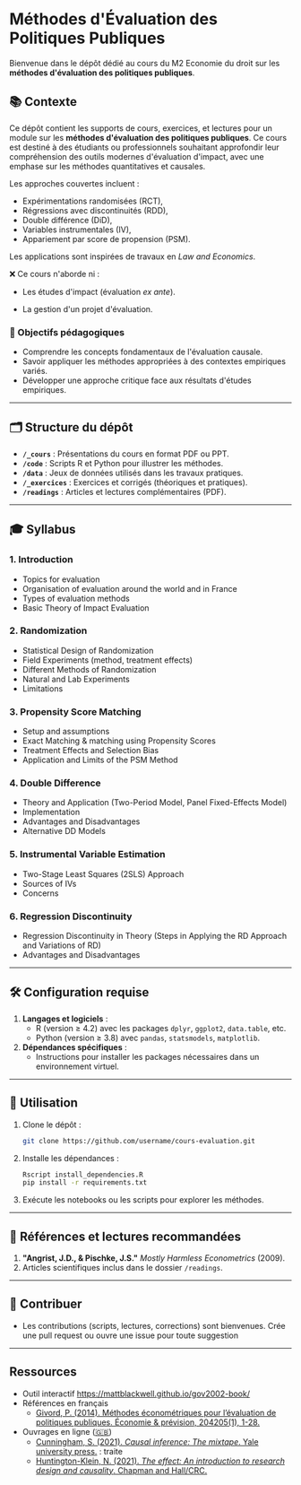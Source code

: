 # Méthodes d'Évaluation des Politiques Publiques

Bienvenue dans le dépôt dédié au cours du M2 Economie du droit sur les **méthodes d'évaluation des politiques publiques**.

## 📚 Contexte

Ce dépôt contient les supports de cours, exercices, et lectures pour un module sur les **méthodes d'évaluation des politiques publiques**. Ce cours est destiné à des étudiants ou professionnels souhaitant approfondir leur compréhension des outils modernes d'évaluation d'impact, avec une emphase sur les méthodes quantitatives et causales.

Les approches couvertes incluent :

-   Expérimentations randomisées (RCT),
-   Régressions avec discontinuités (RDD),
-   Double différence (DiD),
-   Variables instrumentales (IV),
-   Appariement par score de propension (PSM).

Les applications sont inspirées de travaux en *Law and Economics*.

❌ Ce cours n'aborde ni :

-   Les études d'impact (évaluation *ex ante*).

-   La gestion d'un projet d'évaluation.

### 🎯 Objectifs pédagogiques

-   Comprendre les concepts fondamentaux de l'évaluation causale.
-   Savoir appliquer les méthodes appropriées à des contextes empiriques variés.
-   Développer une approche critique face aux résultats d'études empiriques.

------------------------------------------------------------------------

## 🗂️ Structure du dépôt

-   **`/_cours`** : Présentations du cours en format PDF ou PPT.
-   **`/code`** : Scripts R et Python pour illustrer les méthodes.
-   **`/data`** : Jeux de données utilisés dans les travaux pratiques.
-   **`/_exercices`** : Exercices et corrigés (théoriques et pratiques).
-   **`/readings`** : Articles et lectures complémentaires (PDF).

------------------------------------------------------------------------

## 🎓 Syllabus

### 1. Introduction

-   Topics for evaluation
-   Organisation of evaluation around the world and in France
-   Types of evaluation methods
-   Basic Theory of Impact Evaluation

### 2. Randomization

-   Statistical Design of Randomization
-   Field Experiments (method, treatment effects)
-   Different Methods of Randomization
-   Natural and Lab Experiments
-   Limitations

### 3. Propensity Score Matching

-   Setup and assumptions
-   Exact Matching & matching using Propensity Scores
-   Treatment Effects and Selection Bias
-   Application and Limits of the PSM Method

### 4. Double Difference

-   Theory and Application (Two-Period Model, Panel Fixed-Effects Model)
-   Implementation
-   Advantages and Disadvantages
-   Alternative DD Models

### 5. Instrumental Variable Estimation

-   Two-Stage Least Squares (2SLS) Approach
-   Sources of IVs
-   Concerns

### 6. Regression Discontinuity

-   Regression Discontinuity in Theory (Steps in Applying the RD Approach and Variations of RD)
-   Advantages and Disadvantages

------------------------------------------------------------------------

## 🛠️ Configuration requise

1.  **Langages et logiciels** :
    -   R (version ≥ 4.2) avec les packages `dplyr`, `ggplot2`, `data.table`, etc.
    -   Python (version ≥ 3.8) avec `pandas`, `statsmodels`, `matplotlib`.
2.  **Dépendances spécifiques** :
    -   Instructions pour installer les packages nécessaires dans un environnement virtuel.

------------------------------------------------------------------------

## 🔧 Utilisation

1.  Clone le dépôt :

    ``` bash
    git clone https://github.com/username/cours-evaluation.git
    ```

2.  Installe les dépendances :

    ``` bash
    Rscript install_dependencies.R
    pip install -r requirements.txt
    ```

3.  Exécute les notebooks ou les scripts pour explorer les méthodes.

------------------------------------------------------------------------

## 📖 Références et lectures recommandées

1.  **"Angrist, J.D., & Pischke, J.S."** *Mostly Harmless Econometrics* (2009).
2.  Articles scientifiques inclus dans le dossier `/readings`.

------------------------------------------------------------------------

## 🤝 Contribuer

-   Les contributions (scripts, lectures, corrections) sont bienvenues. Crée une pull request ou ouvre une issue pour toute suggestion

------------------------------------------------------------------------

## Ressources

-   Outil interactif <https://mattblackwell.github.io/gov2002-book/>
-   Références en français
    -   [Givord, P. (2014). Méthodes économétriques pour l’évaluation de politiques publiques. Économie & prévision, 204205(1), 1-28.](https://www.insee.fr/fr/statistiques/1380865)
-   Ouvrages en ligne ([🇬🇧](https://emojipedia.org/fr/drapeau-royaumeuni))
    -   [Cunningham, S. (2021). *Causal inference: The mixtape*. Yale university press.](https://mixtape.scunning.com) : traite
    -   [Huntington-Klein, N. (2021). *The effect: An introduction to research design and causality*. Chapman and Hall/CRC.](https://theeffectbook.net/)
